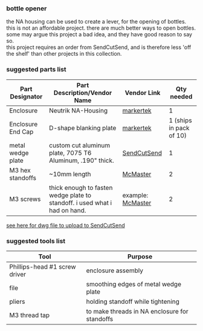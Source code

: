 ### bottle opener
the NA housing can be used to create a lever, for the opening of bottles.  
this is not an affordable project. there are much better ways to open bottles. some may argue this project a bad idea, and they have good reason to say so.  
this project requires an order from SendCutSend, and is therefore less 'off the shelf' than other projects in this collection.  

### suggested parts list  
| Part Designator   | Part Description/Vendor Name | Vendor Link | Qty needed |
|-------------------|------------------------------|-------------|------------|
| Enclosure         | Neutrik NA-Housing           |     [markertek](https://www.markertek.com/product/na-housing/neutrik-na-housing-extrusion-profile-set-for-combination-with-d-shape-connectors)        |       1    |
| Enclosure End Cap | D-shape blanking plate       |   [markertek](https://www.markertek.com/product/dba-bl-10pk/neutrik-dba-bl-10pk-d-series-blank-plate-10-pack)          |      1  (ships in pack of 10)   |
| metal wedge plate  | custom cut aluminum plate, 7075 T6 Aluminum, .190" thick.   |   [SendCutSend](https://sendcutsend.com)          |      1     |
| M3 hex standoffs  | ~10mm length |   [McMaster](https://www.mcmaster.com/93655A009/)|       2    |
| M3 screws  | thick enough to fasten wedge plate to standoff. i used what i had on hand. |   example: [McMaster](https://www.mcmaster.com/94209A356/)|       2    |

[see here for dwg file to upload to SendCutSend](./naHousingBottleOpen001.dwg)

### suggested tools list  

| Tool | Purpose |  
| ------------- | ------------- |
| Phillips-head #1 screw driver | enclosure assembly| 
| file | smoothing edges of metal wedge plate |
| pliers | holding standoff while tightening |
| M3 thread tap | to make threads in NA enclosure for standoffs|

